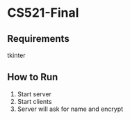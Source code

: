# CS521-Final


## Requirements
tkinter
## How to Run
1. Start server
2. Start clients
3. Server will ask for name and encrypt

